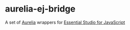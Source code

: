 # aurelia-ej-bridge

A set of [Aurelia](http://aurelia.io) wrappers for [Essential Studio for JavaScript](http://www.syncfusion.com/products/javascript)
